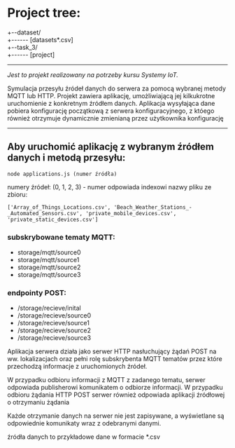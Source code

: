 # Project tree:

+--dataset/\
+------ [datasets*.csv]\
+--task_3/\
+------ [project]

***

*Jest to projekt realizowany na potrzeby kursu Systemy IoT.*

Symulacja przesyłu źródeł danych do serwera za pomocą wybranej metody MQTT lub HTTP.
Projekt zawiera aplikację, umożliwiającą jej kilkukrotne uruchomienie z konkretnym źródłem danych.
Aplikacja wysyłająca dane pobiera konfigurację początkową z serwera konfiguracyjnego, z któego również otrzymuje dynamicznie zmienianą przez użytkownika konfigurację

***

## Aby uruchomić aplikację z wybranym źródłem danych i metodą przesyłu:

`node applications.js (numer źródła)`

numery źródeł: (0, 1, 2, 3) - numer odpowiada indexowi nazwy pliku ze zbioru:

`['Array_of_Things_Locations.csv', 'Beach_Weather_Stations_-_Automated_Sensors.csv', 'private_mobile_devices.csv', 'private_static_devices.csv']`

### subskrybowane tematy MQTT:
- storage/mqtt/source0
- storage/mqtt/source1
- storage/mqtt/source2
- storage/mqtt/source3
    
### endpointy POST:
- /storage/recieve/inital
- /storage/recieve/source0
- /storage/recieve/source1
- /storage/recieve/source2
- /storage/recieve/source3

Aplikacja serwera działa jako serwer HTTP nasłuchujący żądań POST na ww. lokalizacjach
oraz pełni rolę subskrybenta MQTT tematów przez które przechodzą informacje z uruchomionych źródeł.

W przypadku odbioru informacji z MQTT z zadanego tematu, serwer odpowiada publisherowi komunikatem o odbiorze informacji.
W przypadku odbioru żądania HTTP POST serwer również odpowiada aplikacji źródłowej o otrzymaniu żądania

Każde otrzymanie danych na serwer nie jest zapisywane, a wyświetlane są odpowiednie komunikaty wraz z odebranymi danymi.

źródła danych to przykładowe dane w formacie *.csv 
